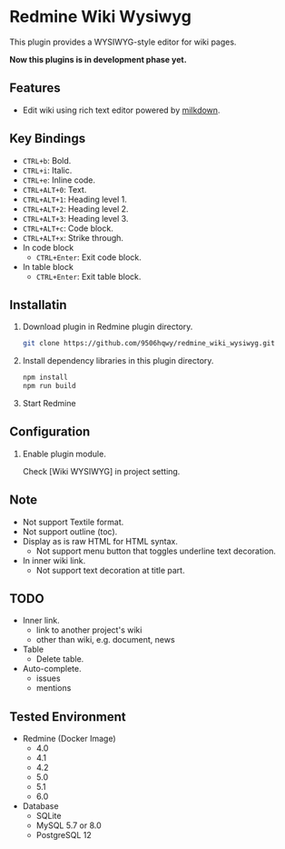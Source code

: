 # Redmine Wiki Wysiwyg

This plugin provides a WYSIWYG-style editor for wiki pages.

**Now this plugins is in development phase yet.**

## Features

- Edit wiki using rich text editor powered by [milkdown](https://milkdown.dev/).

## Key Bindings

- `CTRL+b`: Bold.
- `CTRL+i`: Italic.
- `CTRL+e`: Inline code.
- `CTRL+ALT+0`: Text.
- `CTRL+ALT+1`: Heading level 1.
- `CTRL+ALT+2`: Heading level 2.
- `CTRL+ALT+3`: Heading level 3.
- `CTRL+ALT+c`: Code block.
- `CTRL+ALT+x`: Strike through.
- In code block
  - `CTRL+Enter`: Exit code block.
- In table block
  - `CTRL+Enter`: Exit table block.

## Installatin

1. Download plugin in Redmine plugin directory.
   ```sh
   git clone https://github.com/9506hqwy/redmine_wiki_wysiwyg.git
   ```
2. Install dependency libraries in this plugin directory.
   ```sh
   npm install
   npm run build
   ```
3. Start Redmine

## Configuration

1. Enable plugin module.

   Check [Wiki WYSIWYG] in project setting.

## Note

* Not support Textile format.
* Not support outline (toc).
* Display as is raw HTML for HTML syntax.
  * Not support menu button that toggles underline text decoration.
* In inner wiki link.
  * Not support text decoration at title part.

## TODO

* Inner link.
  * link to another project's wiki
  * other than wiki, e.g. document, news
* Table
  * Delete table.
* Auto-complete.
  * issues
  * mentions

## Tested Environment

* Redmine (Docker Image)
  * 4.0
  * 4.1
  * 4.2
  * 5.0
  * 5.1
  * 6.0
* Database
  * SQLite
  * MySQL 5.7 or 8.0
  * PostgreSQL 12
